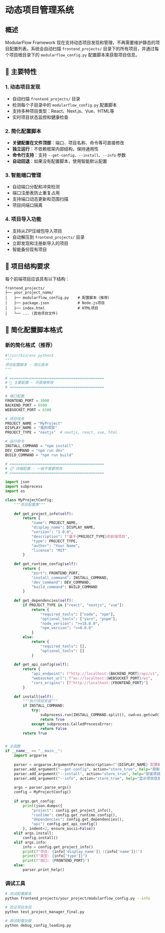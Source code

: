 # 动态项目管理系统

## 概述

ModularFlow Framework 现在支持动态项目发现和管理，不再需要维护静态的项目配置列表。系统会自动扫描 `frontend_projects/` 目录下的所有项目，并通过每个项目根目录下的 `modularflow_config.py` 配置脚本来获取项目信息。

## 🚀 主要特性

### 1. 动态项目发现
- 自动扫描 `frontend_projects/` 目录
- 检测每个子目录中的 `modularflow_config.py` 配置脚本
- 支持多种项目类型：React、Next.js、Vue、HTML等
- 实时项目状态监控和健康检查

### 2. 简化配置脚本
- **关键配置在文件顶部**：端口、项目名称、命令等可直接修改
- **独立运行**：不依赖框架内部结构，保持通用性
- **命令行支持**：支持 `--get-config`、`--install`、`--info` 参数
- **自动回退**：如果没有配置脚本，使用智能默认配置

### 3. 智能端口管理
- 自动端口分配和冲突检测
- 端口注册表防止重复占用
- 支持端口动态更新和范围扫描
- 项目间端口隔离

### 4. 项目导入功能
- 支持从ZIP压缩包导入项目
- 自动解压到 `frontend_projects/` 目录
- 立即发现和注册新导入的项目
- 智能备份现有项目

## 📁 项目结构要求

每个前端项目应该具有以下结构：

```
frontend_projects/
├── your_project_name/
│   ├── modularflow_config.py    # 配置脚本（推荐）
│   ├── package.json             # Node.js项目
│   ├── index.html               # HTML项目
│   └── ... (其他项目文件)
```

## 🔧 简化配置脚本格式

### 新的简化格式（推荐）

```python
#!/usr/bin/env python3
"""
项目配置脚本 - 简化版本
"""

# ===========================================
# 🔧 主要配置 - 可直接修改
# ===========================================

# 端口配置
FRONTEND_PORT = 3000
BACKEND_PORT = 6500
WEBSOCKET_PORT = 6500

# 项目信息
PROJECT_NAME = "MyProject"
DISPLAY_NAME = "我的项目"
PROJECT_TYPE = "nextjs"  # nextjs, react, vue, html

# 运行命令
INSTALL_COMMAND = "npm install"
DEV_COMMAND = "npm run dev"
BUILD_COMMAND = "npm run build"

# ===========================================
# 📋 详细配置 - 一般不需要修改
# ===========================================

import json
import subprocess
import os

class MyProjectConfig:
    """项目配置类"""
    
    def get_project_info(self):
        return {
            "name": PROJECT_NAME,
            "display_name": DISPLAY_NAME,
            "version": "1.0.0",
            "description": f"基于{PROJECT_TYPE}的前端项目",
            "type": PROJECT_TYPE,
            "author": "Your Name",
            "license": "MIT"
        }
    
    def get_runtime_config(self):
        return {
            "port": FRONTEND_PORT,
            "install_command": INSTALL_COMMAND,
            "dev_command": DEV_COMMAND,
            "build_command": BUILD_COMMAND
        }
    
    def get_dependencies(self):
        if PROJECT_TYPE in ["react", "nextjs", "vue"]:
            return {
                "required_tools": ["node", "npm"],
                "optional_tools": ["yarn", "pnpm"],
                "node_version": ">=18.0.0",
                "npm_version": ">=8.0.0"
            }
        else:
            return {
                "required_tools": [],
                "optional_tools": []
            }
    
    def get_api_config(self):
        return {
            "api_endpoint": f"http://localhost:{BACKEND_PORT}/api/v1",
            "websocket_url": f"ws://localhost:{WEBSOCKET_PORT}/ws",
            "cors_origins": [f"http://localhost:{FRONTEND_PORT}"]
        }
    
    def install(self):
        """执行项目安装"""
        if INSTALL_COMMAND:
            try:
                subprocess.run(INSTALL_COMMAND.split(), cwd=os.getcwd(), check=True)
                return True
            except subprocess.CalledProcessError:
                return False
        return True


# 主函数
if __name__ == "__main__":
    import argparse
    
    parser = argparse.ArgumentParser(description=f"{DISPLAY_NAME} 配置脚本")
    parser.add_argument("--get-config", action="store_true", help="获取配置信息")
    parser.add_argument("--install", action="store_true", help="安装项目")
    parser.add_argument("--info", action="store_true", help="显示项目信息")
    
    args = parser.parse_args()
    config = MyProjectConfig()
    
    if args.get_config:
        print(json.dumps({
            "project": config.get_project_info(),
            "runtime": config.get_runtime_config(),
            "dependencies": config.get_dependencies(),
            "api": config.get_api_config()
        }, indent=2, ensure_ascii=False))
    elif args.install:
        config.install()
    elif args.info:
        info = config.get_project_info()
        print(f"项目: {info['display_name']} ({info['name']})")
        print(f"类型: {info['type']}")
        print(f"端口: {FRONTEND_PORT}")
    else:
        parser.print_help()
```

### 调试工具

```bash
# 测试配置脚本
python frontend_projects/your_project/modularflow_config.py --info

# 验证项目发现
python test_project_manager_final.py

# 调试配置加载
python debug_config_loading.py
```